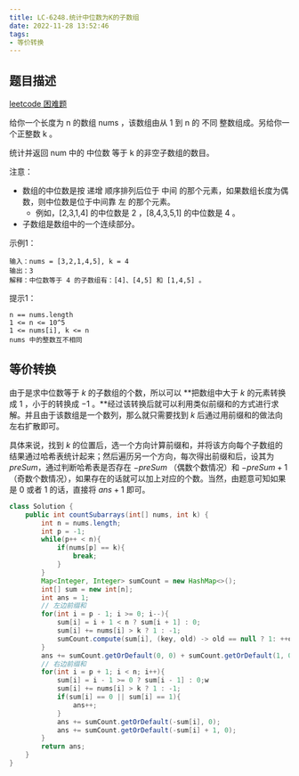 ```yaml
---
title: LC-6248.统计中位数为K的子数组
date: 2022-11-28 13:52:46
tags:
- 等价转换
---
```


## 题目描述
[leetcode 困难题](https://leetcode.cn/problems/count-subarrays-with-median-k/)

给你一个长度为 n 的数组 nums ，该数组由从 1 到 n 的 不同 整数组成。另给你一个正整数 k 。

统计并返回 num 中的 中位数 等于 k 的非空子数组的数目。

注意：

- 数组的中位数是按 递增 顺序排列后位于 中间 的那个元素，如果数组长度为偶数，则中位数是位于中间靠 左 的那个元素。
  - 例如，[2,3,1,4] 的中位数是 2 ，[8,4,3,5,1] 的中位数是 4 。
- 子数组是数组中的一个连续部分。


示例1：
```
输入：nums = [3,2,1,4,5], k = 4
输出：3
解释：中位数等于 4 的子数组有：[4]、[4,5] 和 [1,4,5] 。
```

提示1：
```
n == nums.length
1 <= n <= 10^5
1 <= nums[i], k <= n
nums 中的整数互不相同
```

## 等价转换
由于是求中位数等于 $k$ 的子数组的个数，所以可以 **把数组中大于 $k$ 的元素转换成 $1$ ，小于的转换成 $-1$ 。**经过该转换后就可以利用类似前缀和的方式进行求解。并且由于该数组是一个数列，那么就只需要找到 $k$ 后通过用前缀和的做法向左右扩散即可。

具体来说，找到 $k$ 的位置后，选一个方向计算前缀和，并将该方向每个子数组的结果通过哈希表统计起来；然后遍历另一个方向，每次得出前缀和后，设其为 $preSum$，通过判断哈希表是否存在 $-preSum$ （偶数个数情况）和 $-preSum + 1$ （奇数个数情况），如果存在的话就可以加上对应的个数。当然，由题意可知如果是 $0$ 或者 $1$ 的话，直接将 $ans + 1$ 即可。

```Java
class Solution {
    public int countSubarrays(int[] nums, int k) {
        int n = nums.length;
        int p = -1;
        while(p++ < n){
            if(nums[p] == k){
                break;
            }
        }
        Map<Integer, Integer> sumCount = new HashMap<>();
        int[] sum = new int[n];
        int ans = 1;
        // 左边前缀和
        for(int i = p - 1; i >= 0; i--){
            sum[i] = i + 1 < n ? sum[i + 1] : 0;
            sum[i] += nums[i] > k ? 1 : -1;
            sumCount.compute(sum[i], (key, old) -> old == null ? 1: ++old);
        }
        ans += sumCount.getOrDefault(0, 0) + sumCount.getOrDefault(1, 0);
        // 右边前缀和
        for(int i = p + 1; i < n; i++){
            sum[i] = i - 1 >= 0 ? sum[i - 1] : 0;w
            sum[i] += nums[i] > k ? 1 : -1;
            if(sum[i] == 0 || sum[i] == 1){
                ans++;
            }
            ans += sumCount.getOrDefault(-sum[i], 0);
            ans += sumCount.getOrDefault(-sum[i] + 1, 0);
        }
        return ans;
    }
}
```